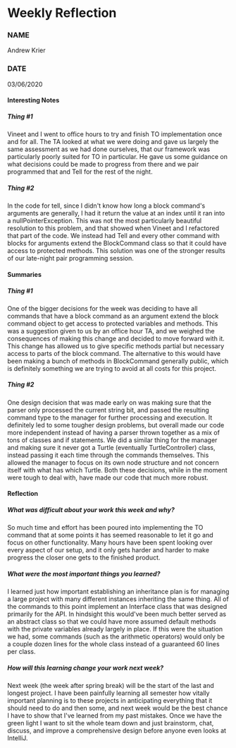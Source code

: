 # Weekly Reflection
### NAME
Andrew Krier
### DATE
03/06/2020
#### Interesting Notes

##### Thing #1
Vineet and I went to office hours to try and finish TO implementation once and for all. The TA looked at what we were 
doing and gave us largely the same assessment as we had done ourselves, that our framework was particularly poorly 
suited for TO in particular. He gave us some guidance on what decisions could be made to progress from there and we 
pair programmed that and Tell for the rest of the night.

##### Thing #2
In the code for tell, since I didn't know how long a block command's arguments are generally, I had it return the value 
at an index until it ran into a nullPointerException. This was not the most particularly beautiful resolution to this 
problem, and that showed when Vineet and I refactored that part of the code. We instead had Tell and every other command 
with blocks for arguments extend the BlockCommand class so that it could have access to protected methods. This 
solution was one of the stronger results of our late-night pair programming session.

#### Summaries

##### Thing #1
One of the bigger decisions for the week was deciding to have all commands that have a block command as an argument 
extend the block command object to get access to protected variables and methods. This was a suggestion given to us by
an office hour TA, and we weighed the consequences of making this change and decided to move forward with it. This 
change has allowed us to give specific methods partial but necessary access to parts of the block command. The 
alternative to this would have been making a bunch of methods in BlockCommand generally public, which is definitely 
something we are trying to avoid at all costs for this project.

##### Thing #2
One design decision that was made early on was making sure that the parser only processed the current string bit, and
passed the resulting command type to the manager for further processing and execution. It definitely led to some tougher
design problems, but overall made our code more independent instead of having a parser thrown together as a mix of tons 
of classes and if statements. We did a similar thing for the manager and making sure it never got a Turtle (eventually
TurtleController) class, instead passing it each time through the commands themselves. This allowed the manager to focus
on its own node structure and not concern itself with what has which Turtle. Both these decisions, while in the moment
were tough to deal with, have made our code that much more robust.

#### Reflection

##### What was difficult about your work this week and why?
So much time and effort has been poured into implementing the TO command that at some points it has seemed reasonable to 
let it go and focus on other functionality. Many hours have been spent looking over every aspect of our setup, and it 
only gets harder and harder to make progress the closer one gets to the finished product.

##### What were the most important things you learned?
I learned just how important establishing an inheritance plan is for managing a large project with many different 
instances inheriting the same thing. All of the commands to this point implement an Interface class that was designed 
primarily for the API. In hindsight this would've been much better served as an abstract class so that we could have more
assumed default methods with the private variables already largely in place. If this were the situation we had, some 
commands (such as the arithmetic operators) would only be a couple dozen lines for the whole class instead of a 
guaranteed 60 lines per class.

##### How will this learning change your work next week?
Next week (the week after spring break) will be the start of the last and longest project. I have been painfully
learning all semester how vitally important planning is to these projects in anticipating everything that it should need
to do and then some, and next week would be the best chance I have to show that I've learned from my past mistakes. Once
we have the green light I want to sit the whole team down and just brainstorm, chat, discuss, and improve a comprehensive 
design before anyone even looks at IntelliJ. 